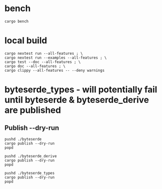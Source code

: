 # bench
```shell
cargo bench
```

# local build
```shell
cargo nextest run --all-features ; \
cargo nextest run --examples --all-features ; \
cargo test --doc --all-features ; \
cargo doc --all-features ; \
cargo clippy --all-features -- --deny warnings
```


# byteserde_types - will potentially fail until byteserde & byteserde_derive are published

## Publish --dry-run
```shell
pushd ./byteserde 
cargo publish --dry-run
popd
```

```shell
pushd ./byteserde_derive 
cargo publish --dry-run
popd
```

```shell
pushd ./byteserde_types 
cargo publish --dry-run
popd
```